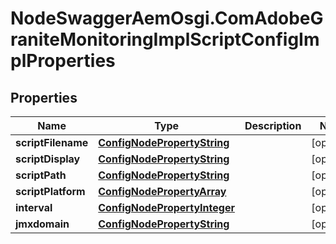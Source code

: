 # NodeSwaggerAemOsgi.ComAdobeGraniteMonitoringImplScriptConfigImplProperties

## Properties
Name | Type | Description | Notes
------------ | ------------- | ------------- | -------------
**scriptFilename** | [**ConfigNodePropertyString**](ConfigNodePropertyString.md) |  | [optional] 
**scriptDisplay** | [**ConfigNodePropertyString**](ConfigNodePropertyString.md) |  | [optional] 
**scriptPath** | [**ConfigNodePropertyString**](ConfigNodePropertyString.md) |  | [optional] 
**scriptPlatform** | [**ConfigNodePropertyArray**](ConfigNodePropertyArray.md) |  | [optional] 
**interval** | [**ConfigNodePropertyInteger**](ConfigNodePropertyInteger.md) |  | [optional] 
**jmxdomain** | [**ConfigNodePropertyString**](ConfigNodePropertyString.md) |  | [optional] 


